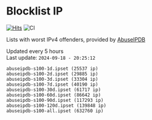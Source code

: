 # Blocklist IP

[![Hits](https://hits.seeyoufarm.com/api/count/incr/badge.svg?url=https%3A%2F%2Fgithub.com%2Fborestad%2Fblocklist-ip%2F&count_bg=%2379C83D&title_bg=%23555555&icon=&icon_color=%23E7E7E7&title=hits&edge_flat=false)](https://hits.seeyoufarm.com)  ![CI](https://img.shields.io/github/workflow/status/borestad/blocklist-ip/CI?style=flat-square)

Lists with worst IPv4 offenders, provided by [AbuseIPDB](https://www.abuseipdb.com/)

<!-- FOOTER-PLACEHOLDER -->
Updated every 5 hours<br>
Last update: `2024-09-18 - 20:25:12`
```
abuseipdb-s100-1d.ipset (25537 ip)
abuseipdb-s100-2d.ipset (29885 ip)
abuseipdb-s100-3d.ipset (33304 ip)
abuseipdb-s100-7d.ipset (40190 ip)
abuseipdb-s100-30d.ipset (61717 ip)
abuseipdb-s100-60d.ipset (86642 ip)
abuseipdb-s100-90d.ipset (117293 ip)
abuseipdb-s100-120d.ipset (139848 ip)
abuseipdb-s100-all.ipset (632760 ip)
```
